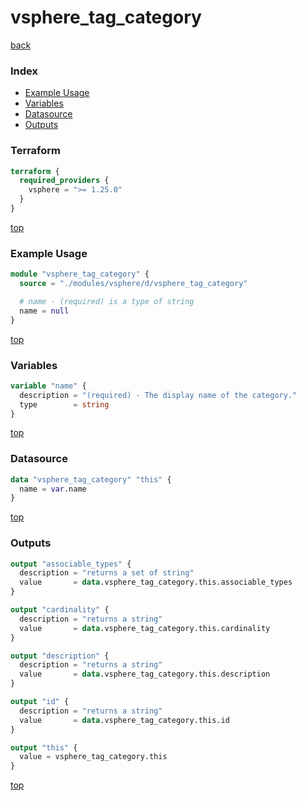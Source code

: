 # vsphere_tag_category

[back](../vsphere.md)

### Index

- [Example Usage](#example-usage)
- [Variables](#variables)
- [Datasource](#datasource)
- [Outputs](#outputs)

### Terraform

```terraform
terraform {
  required_providers {
    vsphere = ">= 1.25.0"
  }
}
```

[top](#index)

### Example Usage

```terraform
module "vsphere_tag_category" {
  source = "./modules/vsphere/d/vsphere_tag_category"

  # name - (required) is a type of string
  name = null
}
```

[top](#index)

### Variables

```terraform
variable "name" {
  description = "(required) - The display name of the category."
  type        = string
}
```

[top](#index)

### Datasource

```terraform
data "vsphere_tag_category" "this" {
  name = var.name
}
```

[top](#index)

### Outputs

```terraform
output "associable_types" {
  description = "returns a set of string"
  value       = data.vsphere_tag_category.this.associable_types
}

output "cardinality" {
  description = "returns a string"
  value       = data.vsphere_tag_category.this.cardinality
}

output "description" {
  description = "returns a string"
  value       = data.vsphere_tag_category.this.description
}

output "id" {
  description = "returns a string"
  value       = data.vsphere_tag_category.this.id
}

output "this" {
  value = vsphere_tag_category.this
}
```

[top](#index)